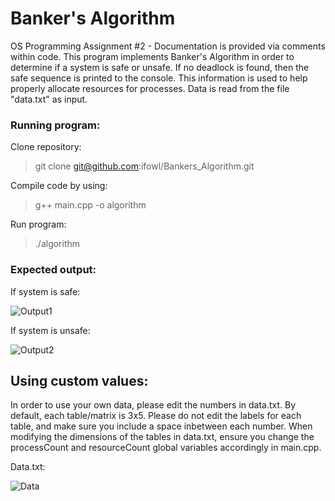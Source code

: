 # Banker's Algorithm
OS Programming Assignment #2 - Documentation is provided via comments within code. 
This program implements Banker's Algorithm in order to determine if a system is safe or unsafe. If no deadlock is found, then the safe sequence is printed to the console. This information is used to help properly allocate resources for processes. Data is read from the file "data.txt" as input.

### Running program:
Clone repository:
> git clone git@github.com:ifowl/Bankers_Algorithm.git

Compile code by using:
> g++ main.cpp -o algorithm

Run program:
> ./algorithm

### Expected output:
If system is safe:

![Output1](https://i.imgur.com/4oIFsqj.png)

If system is unsafe:

![Output2](https://i.imgur.com/QmceLbz.png)

## Using custom values:
In order to use your own data, please edit the numbers in data.txt. By default, each table/matrix is 3x5. Please do not edit the labels for each table, and make sure you include a space inbetween each number. When modifying the dimensions of the tables in data.txt, ensure you change the processCount and resourceCount global variables accordingly in main.cpp.

Data.txt:

![Data](https://i.imgur.com/PFzKIXE.png)
